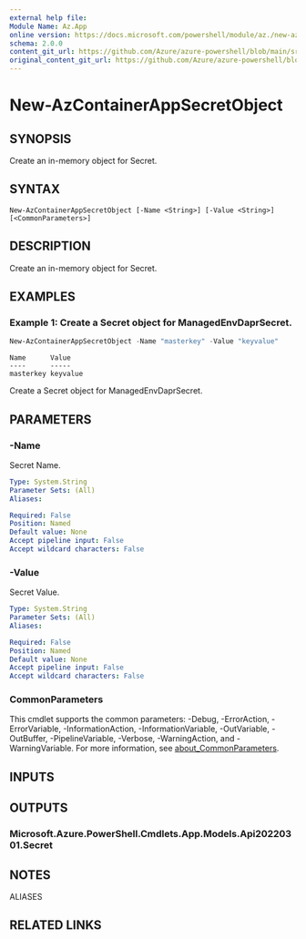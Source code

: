 ```yaml
---
external help file: 
Module Name: Az.App
online version: https://docs.microsoft.com/powershell/module/az./new-azcontainerappsecretobject
schema: 2.0.0
content_git_url: https://github.com/Azure/azure-powershell/blob/main/src/App/help/New-AzContainerAppSecretObject.md
original_content_git_url: https://github.com/Azure/azure-powershell/blob/main/src/App/help/New-AzContainerAppSecretObject.md
---
```


# New-AzContainerAppSecretObject

## SYNOPSIS
Create an in-memory object for Secret.

## SYNTAX

```
New-AzContainerAppSecretObject [-Name <String>] [-Value <String>] [<CommonParameters>]
```

## DESCRIPTION
Create an in-memory object for Secret.

## EXAMPLES

### Example 1: Create a Secret object for ManagedEnvDaprSecret.
```powershell
New-AzContainerAppSecretObject -Name "masterkey" -Value "keyvalue"
```

```output
Name      Value
----      -----
masterkey keyvalue
```

Create a Secret object for ManagedEnvDaprSecret.

## PARAMETERS

### -Name
Secret Name.

```yaml
Type: System.String
Parameter Sets: (All)
Aliases:

Required: False
Position: Named
Default value: None
Accept pipeline input: False
Accept wildcard characters: False
```

### -Value
Secret Value.

```yaml
Type: System.String
Parameter Sets: (All)
Aliases:

Required: False
Position: Named
Default value: None
Accept pipeline input: False
Accept wildcard characters: False
```

### CommonParameters
This cmdlet supports the common parameters: -Debug, -ErrorAction, -ErrorVariable, -InformationAction, -InformationVariable, -OutVariable, -OutBuffer, -PipelineVariable, -Verbose, -WarningAction, and -WarningVariable. For more information, see [about_CommonParameters](http://go.microsoft.com/fwlink/?LinkID=113216).

## INPUTS

## OUTPUTS

### Microsoft.Azure.PowerShell.Cmdlets.App.Models.Api20220301.Secret

## NOTES

ALIASES

## RELATED LINKS

